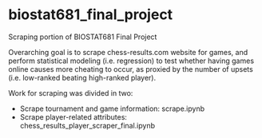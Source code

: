 # biostat681_final_project

Scraping portion of BIOSTAT681 Final Project

Overarching goal is to scrape chess-results.com website for games, 
and perform statistical modeling (i.e. regression) to test whether having games online causes more cheating to occur,
as proxied by the number of upsets (i.e. low-ranked beating high-ranked player).

Work for scraping was divided in two:
- Scrape tournament and game information: scrape.ipynb
- Scrape player-related attributes: chess_results_player_scraper_final.ipynb
